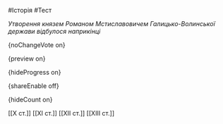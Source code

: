 #Історія #Тест

*Утворення князем Романом Мстиславовичем Галицько-Волинської держави відбулося наприкінці*

{noChangeVote on}

{preview on}

{hideProgress on}

{shareEnable off}

{hideCount on}

[[Х ст.]]
[[ХІ ст.]]
[[ХІІ ст.]]
[[ХІІІ ст.]]
